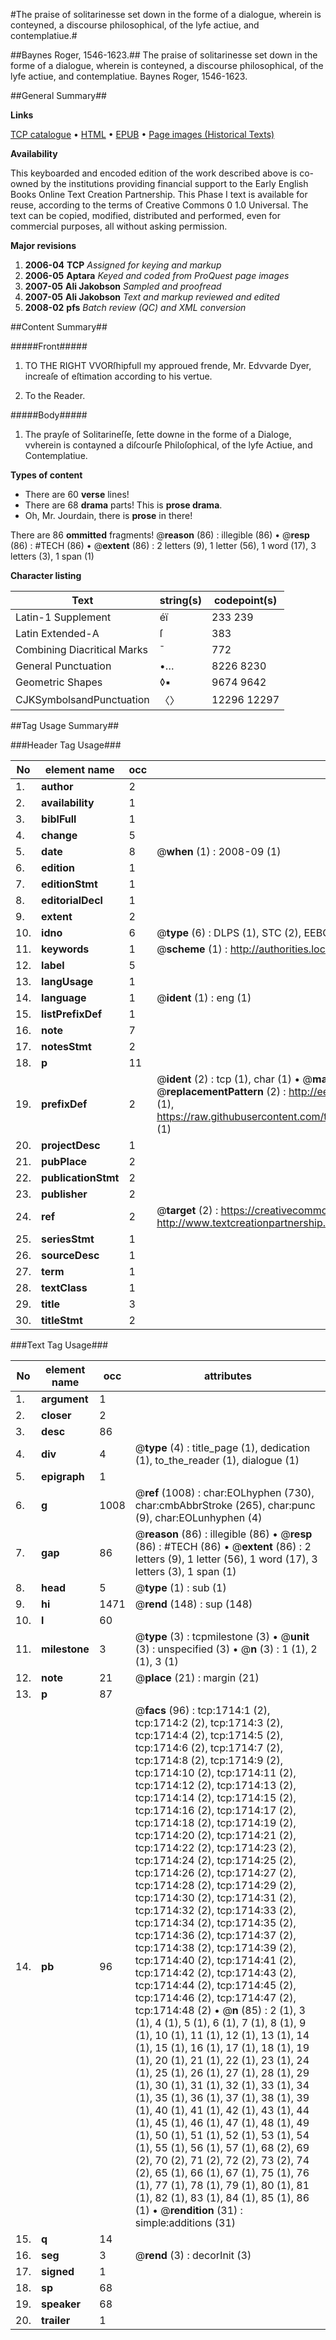 #The praise of solitarinesse set down in the forme of a dialogue, wherein is conteyned, a discourse philosophical, of the lyfe actiue, and contemplatiue.#

##Baynes Roger, 1546-1623.##
The praise of solitarinesse set down in the forme of a dialogue, wherein is conteyned, a discourse philosophical, of the lyfe actiue, and contemplatiue.
Baynes Roger, 1546-1623.

##General Summary##

**Links**

[TCP catalogue](http://www.ota.ox.ac.uk/tcp/)  • 
[HTML](http://tei.it.ox.ac.uk/tcp/Texts-HTML/free/A06/A06078.html)  • 
[EPUB](http://tei.it.ox.ac.uk/tcp/Texts-EPUB/free/A06/A06078.epub) • 
[Page images (Historical Texts)](https://data.historicaltexts.jisc.ac.uk/view?pubId=eebo-99837395e&pageId=eebo-99837395e-1714-1)

**Availability**

This keyboarded and encoded edition of the
	       work described above is co-owned by the institutions
	       providing financial support to the Early English Books
	       Online Text Creation Partnership. This Phase I text is
	       available for reuse, according to the terms of Creative
	       Commons 0 1.0 Universal. The text can be copied,
	       modified, distributed and performed, even for
	       commercial purposes, all without asking permission.

**Major revisions**

1. __2006-04__ __TCP__ *Assigned for keying and markup*
1. __2006-05__ __Aptara__ *Keyed and coded from ProQuest page images*
1. __2007-05__ __Ali Jakobson__ *Sampled and proofread*
1. __2007-05__ __Ali Jakobson__ *Text and markup reviewed and edited*
1. __2008-02__ __pfs__ *Batch review (QC) and XML conversion*

##Content Summary##

#####Front#####

1. TO THE RIGHT VVORſhipfull
my approued frende, Mr.
Edvvarde Dyer, increaſe of eſtimation
according to his vertue.

1. To the Reader.

#####Body#####

1. The prayſe of Solitarineſſe,
ſette downe in the forme of a Dialoge,
vvherein is contayned a diſcourſe Philoſophical,
of the lyfe Actiue, and Contemplatiue.

**Types of content**

  * There are 60 **verse** lines!
  * There are 68 **drama** parts! This is **prose drama**.
  * Oh, Mr. Jourdain, there is **prose** in there!

There are 86 **ommitted** fragments! 
 @__reason__ (86) : illegible (86)  •  @__resp__ (86) : #TECH (86)  •  @__extent__ (86) : 2 letters (9), 1 letter (56), 1 word (17), 3 letters (3), 1 span (1)

**Character listing**


|Text|string(s)|codepoint(s)|
|---|---|---|
|Latin-1 Supplement|éï|233 239|
|Latin Extended-A|ſ|383|
|Combining             Diacritical Marks|̄|772|
|General Punctuation|•…|8226 8230|
|Geometric Shapes|◊▪|9674 9642|
|CJKSymbolsandPunctuation|〈〉|12296 12297|

##Tag Usage Summary##

###Header Tag Usage###

|No|element name|occ|attributes|
|---|---|---|---|
|1.|__author__|2||
|2.|__availability__|1||
|3.|__biblFull__|1||
|4.|__change__|5||
|5.|__date__|8| @__when__ (1) : 2008-09 (1)|
|6.|__edition__|1||
|7.|__editionStmt__|1||
|8.|__editorialDecl__|1||
|9.|__extent__|2||
|10.|__idno__|6| @__type__ (6) : DLPS (1), STC (2), EEBO-CITATION (1), PROQUEST (1), VID (1)|
|11.|__keywords__|1| @__scheme__ (1) : http://authorities.loc.gov/ (1)|
|12.|__label__|5||
|13.|__langUsage__|1||
|14.|__language__|1| @__ident__ (1) : eng (1)|
|15.|__listPrefixDef__|1||
|16.|__note__|7||
|17.|__notesStmt__|2||
|18.|__p__|11||
|19.|__prefixDef__|2| @__ident__ (2) : tcp (1), char (1)  •  @__matchPattern__ (2) : ([0-9\-]+):([0-9IVX]+) (1), (.+) (1)  •  @__replacementPattern__ (2) : http://eebo.chadwyck.com/downloadtiff?vid=$1&page=$2 (1), https://raw.githubusercontent.com/textcreationpartnership/Texts/master/tcpchars.xml#$1 (1)|
|20.|__projectDesc__|1||
|21.|__pubPlace__|2||
|22.|__publicationStmt__|2||
|23.|__publisher__|2||
|24.|__ref__|2| @__target__ (2) : https://creativecommons.org/publicdomain/zero/1.0/ (1), http://www.textcreationpartnership.org/docs/. (1)|
|25.|__seriesStmt__|1||
|26.|__sourceDesc__|1||
|27.|__term__|1||
|28.|__textClass__|1||
|29.|__title__|3||
|30.|__titleStmt__|2||


###Text Tag Usage###

|No|element name|occ|attributes|
|---|---|---|---|
|1.|__argument__|1||
|2.|__closer__|2||
|3.|__desc__|86||
|4.|__div__|4| @__type__ (4) : title_page (1), dedication (1), to_the_reader (1), dialogue (1)|
|5.|__epigraph__|1||
|6.|__g__|1008| @__ref__ (1008) : char:EOLhyphen (730), char:cmbAbbrStroke (265), char:punc (9), char:EOLunhyphen (4)|
|7.|__gap__|86| @__reason__ (86) : illegible (86)  •  @__resp__ (86) : #TECH (86)  •  @__extent__ (86) : 2 letters (9), 1 letter (56), 1 word (17), 3 letters (3), 1 span (1)|
|8.|__head__|5| @__type__ (1) : sub (1)|
|9.|__hi__|1471| @__rend__ (148) : sup (148)|
|10.|__l__|60||
|11.|__milestone__|3| @__type__ (3) : tcpmilestone (3)  •  @__unit__ (3) : unspecified (3)  •  @__n__ (3) : 1 (1), 2 (1), 3 (1)|
|12.|__note__|21| @__place__ (21) : margin (21)|
|13.|__p__|87||
|14.|__pb__|96| @__facs__ (96) : tcp:1714:1 (2), tcp:1714:2 (2), tcp:1714:3 (2), tcp:1714:4 (2), tcp:1714:5 (2), tcp:1714:6 (2), tcp:1714:7 (2), tcp:1714:8 (2), tcp:1714:9 (2), tcp:1714:10 (2), tcp:1714:11 (2), tcp:1714:12 (2), tcp:1714:13 (2), tcp:1714:14 (2), tcp:1714:15 (2), tcp:1714:16 (2), tcp:1714:17 (2), tcp:1714:18 (2), tcp:1714:19 (2), tcp:1714:20 (2), tcp:1714:21 (2), tcp:1714:22 (2), tcp:1714:23 (2), tcp:1714:24 (2), tcp:1714:25 (2), tcp:1714:26 (2), tcp:1714:27 (2), tcp:1714:28 (2), tcp:1714:29 (2), tcp:1714:30 (2), tcp:1714:31 (2), tcp:1714:32 (2), tcp:1714:33 (2), tcp:1714:34 (2), tcp:1714:35 (2), tcp:1714:36 (2), tcp:1714:37 (2), tcp:1714:38 (2), tcp:1714:39 (2), tcp:1714:40 (2), tcp:1714:41 (2), tcp:1714:42 (2), tcp:1714:43 (2), tcp:1714:44 (2), tcp:1714:45 (2), tcp:1714:46 (2), tcp:1714:47 (2), tcp:1714:48 (2)  •  @__n__ (85) : 2 (1), 3 (1), 4 (1), 5 (1), 6 (1), 7 (1), 8 (1), 9 (1), 10 (1), 11 (1), 12 (1), 13 (1), 14 (1), 15 (1), 16 (1), 17 (1), 18 (1), 19 (1), 20 (1), 21 (1), 22 (1), 23 (1), 24 (1), 25 (1), 26 (1), 27 (1), 28 (1), 29 (1), 30 (1), 31 (1), 32 (1), 33 (1), 34 (1), 35 (1), 36 (1), 37 (1), 38 (1), 39 (1), 40 (1), 41 (1), 42 (1), 43 (1), 44 (1), 45 (1), 46 (1), 47 (1), 48 (1), 49 (1), 50 (1), 51 (1), 52 (1), 53 (1), 54 (1), 55 (1), 56 (1), 57 (1), 68 (2), 69 (2), 70 (2), 71 (2), 72 (2), 73 (2), 74 (2), 65 (1), 66 (1), 67 (1), 75 (1), 76 (1), 77 (1), 78 (1), 79 (1), 80 (1), 81 (1), 82 (1), 83 (1), 84 (1), 85 (1), 86 (1)  •  @__rendition__ (31) : simple:additions (31)|
|15.|__q__|14||
|16.|__seg__|3| @__rend__ (3) : decorInit (3)|
|17.|__signed__|1||
|18.|__sp__|68||
|19.|__speaker__|68||
|20.|__trailer__|1||
